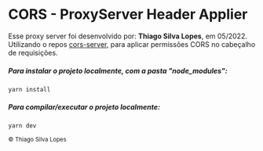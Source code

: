 <!--
<div align="center">
<img src="./ReadMeFiles/app.jpg" align="center">
</div>-->

# CORS - ProxyServer Header Applier

<p>Esse proxy server foi desenvolvido por: <strong>Thiago Silva Lopes</strong>, em 05/2022.</br>
Utilizando o repos <a href="https://github.com/Isoaxe/cors-server">cors-server</a>, para aplicar permissões CORS no cabeçalho de requisições.</p>

##### Para instalar o projeto localmente, com a pasta "node_modules":

```
yarn install
```

##### Para compilar/executar o projeto localmente:

```
yarn dev
```

<small>© Thiago Silva Lopes </small>
